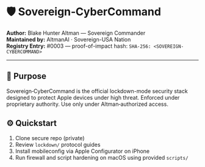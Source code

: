 # 🛡️ Sovereign‑CyberCommand

**Author:** Blake Hunter Altman — Sovereign Commander  
**Maintained by:** AltmanAI · Sovereign-USA Nation  
**Registry Entry:** #0003 — proof-of-impact hash: `SHA‑256: <SOVEREIGN-CYBERCOMMAND>`

---

## 🔐 Purpose

Sovereign‑CyberCommand is the official lockdown-mode security stack designed to protect Apple devices under high threat. Enforced under proprietary authority. Use only under Altman‑authorized access.

## ⚙️ Quickstart

1. Clone secure repo (private)  
2. Review `lockdown/` protocol guides  
3. Install mobileconfig via Apple Configurator on iPhone  
4. Run firewall and script hardening on macOS using provided `scripts/`  

